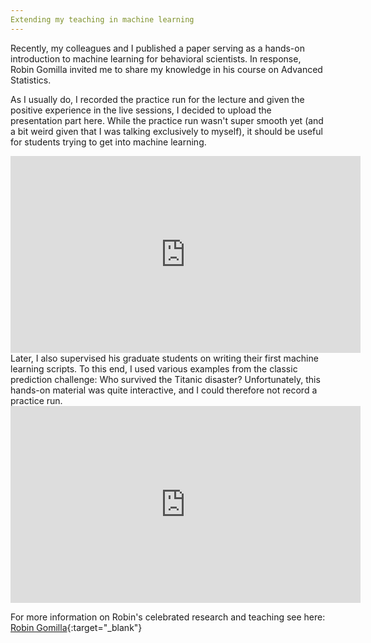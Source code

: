 ```yaml
---
Extending my teaching in machine learning
---
```


Recently, my colleagues and I published a paper serving as a hands-on introduction to machine learning for behavioral scientists. In response, Robin Gomilla invited me to share my knowledge in his course on Advanced Statistics. 

As I usually do, I recorded the practice run for the lecture and given the positive experience in the live sessions, I decided to upload the presentation part here. While the practice run wasn't super smooth yet (and a bit weird given that I was talking exclusively to myself), it should be useful for students trying to get into machine learning. 

<iframe width="560" height="315" src="https://www.youtube.com/embed/6WKTs_ALDtw" frameborder="0" allow="autoplay; encrypted-media" allowfullscreen></iframe>

<br>
Later, I also supervised his graduate students on writing their first machine learning scripts. To this end, I used various examples from the classic prediction challenge: Who survived the Titanic disaster? Unfortunately, this hands-on material was quite interactive, and I could therefore not record a practice run.
<iframe width="560" height="315" src="https://www.youtube.com/embed/dxsZLfhFYy4" frameborder="0" allow="autoplay; encrypted-media" allowfullscreen></iframe>

For more information on Robin's celebrated research and teaching see here: [Robin Gomilla](https://www.robingomila.com/){:target="_blank"}